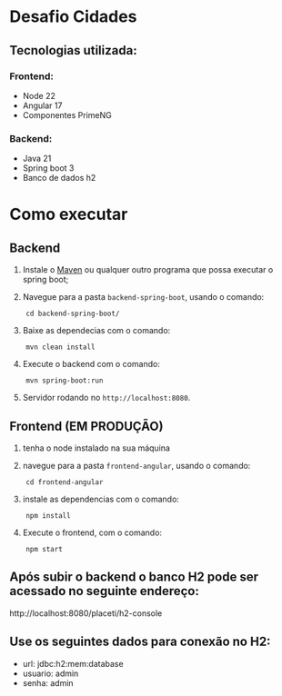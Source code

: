 # Desafio Cidades

## Tecnologias utilizada:

### Frontend:

- Node 22
- Angular 17
- Componentes PrimeNG

### Backend:

- Java 21
- Spring boot 3
- Banco de dados h2

# Como executar

## Backend

1. Instale o [Maven](https://maven.apache.org/download.cgi) ou qualquer outro programa que possa executar o spring boot;

2. Navegue para a pasta `backend-spring-boot`, usando o comando:

```
    cd backend-spring-boot/
```

3. Baixe as dependecias com o comando:

```
    mvn clean install
```

4. Execute o backend com o comando:

```
    mvn spring-boot:run
```

5. Servidor rodando no `http://localhost:8080`.

## Frontend (EM PRODUÇÃO)

1. tenha o node instalado na sua máquina

2. navegue para a pasta `frontend-angular`, usando o comando:

```
    cd frontend-angular
```

3. instale as dependencias com o comando:

```
    npm install
```

4. Execute o frontend, com o comando:

```
    npm start
```

## Após subir o backend o banco H2 pode ser acessado no seguinte endereço:

http://localhost:8080/placeti/h2-console

## Use os seguintes dados para conexão no H2:

- url: jdbc:h2:mem:database
- usuario: admin
- senha: admin
